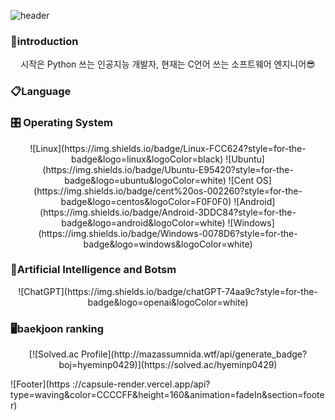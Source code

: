 ![header](https://capsule-render.vercel.app/api?type=waving&color=CCCCFF&height=200&section=header&text=Hello!%20I'm%20Hyemin%20:\)\&fontSize=56&fontColor=99CCFF&animation=fadeIn)


### 🌸introduction
<p align="center">
  시작은 Python 쓰는 인공지능 개발자, 현재는 C언어 쓰는 소프트웨어 엔지니어😎
</p>

### 📋Language
<p align="center">
  <![C](https://img.shields.io/badge/c-%2300599C.svg?style=for-the-badge&logo=c&logoColor=white)>
  <![C#](https://img.shields.io/badge/c%23-%23239120.svg?style=for-the-badge&logo=c-sharp&logoColor=white)>
  <![Python](https://img.shields.io/badge/python-3670A0?style=for-the-badge&logo=python&logoColor=ffdd54)>
</p>
  
### 🎛️ Operating System
<p align="center">
  ![Linux](https://img.shields.io/badge/Linux-FCC624?style=for-the-badge&logo=linux&logoColor=black)
  ![Ubuntu](https://img.shields.io/badge/Ubuntu-E95420?style=for-the-badge&logo=ubuntu&logoColor=white)
  ![Cent OS](https://img.shields.io/badge/cent%20os-002260?style=for-the-badge&logo=centos&logoColor=F0F0F0)
  ![Android](https://img.shields.io/badge/Android-3DDC84?style=for-the-badge&logo=android&logoColor=white)
  ![Windows](https://img.shields.io/badge/Windows-0078D6?style=for-the-badge&logo=windows&logoColor=white)
</p>
  
### 🤖Artificial Intelligence and Botsm
<p align="center">
  ![ChatGPT](https://img.shields.io/badge/chatGPT-74aa9c?style=for-the-badge&logo=openai&logoColor=white)
</p>

### 🖥️baekjoon ranking
<p align="center">
  [![Solved.ac Profile](http://mazassumnida.wtf/api/generate_badge?boj=hyeminp0429)](https://solved.ac/hyeminp0429)
</p>

  
![Footer](https ://capsule-render.vercel.app/api?type=waving&color=CCCCFF&height=160&animation=fadeIn&section=footer)
